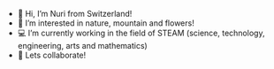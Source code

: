 - 👋 Hi, I’m Nuri from Switzerland!
- 👀 I’m interested in nature, mountain and flowers!
- 💻 I’m currently working in the field of STEAM (science, technology, engineering, arts and mathematics) 
- 💞️ Lets collaborate! 

<!---
memetnur/memetnur is a ✨ special ✨ repository because its `README.md` (this file) appears on your GitHub profile.
You can click the Preview link to take a look at your changes.
--->
